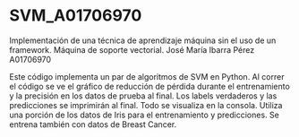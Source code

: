 # SVM_A01706970
Implementación de una técnica de aprendizaje máquina sin el uso de un framework. Máquina de soporte vectorial.
José María Ibarra Pérez A01706970

Este código implementa un par de algoritmos de SVM en Python.
Al correr el código se ve el gráfico de reducción de pérdida durante el entrenamiento y la precisión en los datos de prueba al final. Los labels verdaderos y las predicciones se imprimirán al final. 
Todo se visualiza en la consola. 
Utiliza una porción de los datos de Iris para el entrenamiento y predicciones.
Se entrena también con datos de Breast Cancer.
